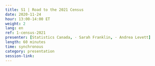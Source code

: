 ```yaml
---
title: S1 | Road to the 2021 Census
date: 2020-11-24
hour: 13:00-14:00 ET
weight: 2
lang: en
ref: 1-census-2021
presenter: [Statistics Canada, · Sarah Franklin, · Andrea Levett]
length: 60 minutes
time: synchronous
category: presentation
session-link:
---
```

